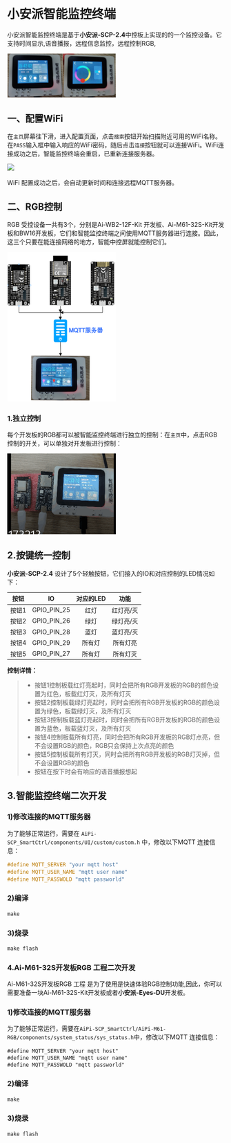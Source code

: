 # 小安派智能监控终端

小安派智能监控终端是基于**小安派-SCP-2.4**中控板上实现的的一个监控设备。它支持时间显示,语音播报，远程信息监控，远程控制RGB,

<img decoding="async" src="IMG/img_home.png" width="50%">

## 一、配置WiFi

在`主页`屏幕往下滑，进入配置页面，点击`搜索`按钮开始扫描附近可用的WiFi名称。
在`PASS`输入框中输入响应的WiFi密码，随后点击`连接`按钮就可以连接WiFi。WiFi连接成功之后，智能监控终端会重启，已重新连接服务器。

<img decoding="async" src="IMG/config.gif" width="50%">

WiFi 配置成功之后，会自动更新时间和连接远程MQTT服务器。

## 二、RGB控制

RGB 受控设备一共有3个，分别是Ai-WB2-12F-Kit 开发板、Ai-M61-32S-Kit开发板和BW16开发板，它们和智能监控终端之间使用MQTT服务器进行连接。因此，这三个只要在能连接网络的地方，智能中控屏就能控制它们。

<img decoding="async" src="IMG/image.png" width="50%">

### 1.独立控制

每个开发板的RGB都可以被智能监控终端进行独立的控制：在`主页`中，点击RGB 控制的开关，可以单独对开发板进行控制：

<img decoding="async" src="IMG/ctrl_led2.gif" width="50%">

## 2.按键统一控制

**小安派-SCP-2.4** 设计了5个轻触按钮，它们接入的IO和对应控制的LED情况如下：

| 按钮 | IO | 对应的LED | 功能|
| :----: |:----: | :----: | :----: |
|按钮1 | GPIO_PIN_25| 红灯 | 红灯亮/灭 |
| 按钮2 | GPIO_PIN_26| 绿灯 | 绿灯亮/灭|
| 按钮3 | GPIO_PIN_28| 蓝灯 | 蓝灯亮/灭|
| 按钮4 | GPIO_PIN_29| 所有灯 | 所有灯亮|
| 按钮5 | GPIO_PIN_27| 所有灯 | 所有灯灭|

**控制详情：**

> - 按钮1控制板载红灯亮起时，同时会把所有RGB开发板的RGB的颜色设置为红色，板载红灯灭，及所有灯灭
> - 按钮2控制板载绿灯亮起时，同时会把所有RGB开发板的RGB的颜色设置为绿色，板载绿灯灭，及所有灯灭
> - 按钮3控制板载蓝灯亮起时，同时会把所有RGB开发板的RGB的颜色设置为蓝色，板载蓝灯灭，及所有灯灭
> - 按钮4控制板载所有灯亮，同时会把所有RGB开发板的RGB灯点亮，但不会设置RGB的颜色，RGB只会保持上次点亮的颜色
> - 按钮5控制板载所有灯灭，同时会把所有RGB开发板的RGB灯灭掉，但不会设置RGB的颜色
> - 按钮在按下时会有响应的语音播报想起

## 3.智能监控终端二次开发

### 1)修改连接的MQTT服务器

为了能够正常运行，需要在 `AiPi-SCP_SmartCtrl/components/UI/custom/custom.h` 中，修改以下MQTT 连接信息：

```c
#define MQTT_SERVER "your mqtt host"
#define MQTT_USER_NAME "mqtt user name"
#define MQTT_PASSWOLD "mqtt passworld"
```
### 2)编译

```c
make 
```

### 3)烧录
```c
make flash
```
### 4.Ai-M61-32S开发板RGB 工程二次开发

Ai-M61-32S开发板RGB 工程 是为了使用是快速体验RGB控制功能,因此，你可以需要准备一块Ai-M61-32S-Kit开发板或者**小安派-Eyes-DU**开发板。

### 1)修改连接的MQTT服务器

为了能够正常运行，需要在`AiPi-SCP_SmartCtrl/AiPi-M61-RGB/components/system_status/sys_status.h`中，修改以下MQTT 连接信息：
```
#define MQTT_SERVER "your mqtt host"
#define MQTT_USER_NAME "mqtt user name"
#define MQTT_PASSWOLD "mqtt passworld"
```
### 2)编译

```c
make 
```

### 3)烧录
```c
make flash
```